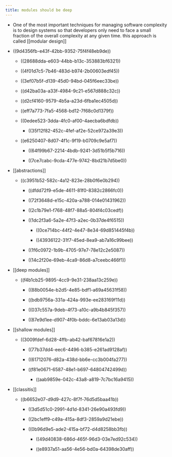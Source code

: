```yaml
---
title: modules should be deep
---
```


- One of the most important techniques for managing software complexity is to design systems so that developers only need to face a small fraction of the overall complexity at any given time. this approach is called [[modular design]]

- ((9d4356fb-e43f-42bb-9352-75f4f48eb9de))
	 - ((28688dda-e603-44bb-b13c-353883bf6321))

	 - ((4f01d7c5-7b46-483d-b974-2b00603edf45))

	 - ((3ef07b5f-d139-45d0-94bd-045f6eec33be))

	 - ((d42ba03a-a33f-4984-9c21-e567d888c32c))

	 - ((d2cf4160-9579-4b5a-a23d-6fba1ec4505d))

	 - ((eff7a773-7fa5-4568-bd12-7f68c0d1379f))

	 - ((0edee523-3dda-4fc0-af00-4aecba6bdfdb))
		 - ((35f12f82-452c-4fef-af2e-52ce972a39e3))

	 - ((e6250407-8d07-4f1c-9f19-b0709c9e5af7))
		 - ((64f99b67-2214-4bdb-9241-3d51b5f5b716))

		 - ((7ce7cabc-9cda-477e-9742-8bd21b7d5be0))

- [[abstractions]]
	 - ((c3951b52-582c-4a12-823e-28b0f6e0b294))
		 - ((dfdd72f9-e5de-4611-81f0-8382c2866fc0))

		 - ((72f3648d-e15c-420a-a788-014e01431962))

		 - ((2c1b79e1-f768-48f7-88a5-804f4c03cedf))

		 - ((1dc2f3a6-5a2e-47f3-a2ec-0b37de4f6515))
			 - ((0ce714bc-44f2-4e47-8e34-69d851445f4b))

			 - ((43936122-31f7-45ed-8ea9-ab7a16c99bee))

		 - ((1f6c0972-1b9b-4705-97e7-78e12c2e5087))

		 - ((14c2f20e-69eb-4ca9-86d8-a7ceebc466f1))

- [[deep modules]]
	 - ((f4b1cb25-9895-4cc9-9e31-238aa13c259e))
		 - ((88b0054e-b2d5-4e85-bdf1-a69a45631f58))

		 - ((bdb9756a-331a-424a-993e-ee283169f11d))

		 - ((037c557a-9deb-4f73-a10c-a9b4b845f357))

		 - ((87e9d1ee-d907-4f0b-bddc-6e13ab03a13d))

- [[shallow modules]]
	 - ((3009fdef-6d28-4ffb-ab42-baf67816e1a2))
		 - ((77b37dd4-eec6-4496-b385-e261ad9128af))

		 - ((61712076-d82a-438d-bb6e-cc3b004fa277))

		 - ((f81e0671-6587-48e1-b697-64804742499d))
			 - ((aab9859e-042c-43a8-a819-7c7bc16a9415))

- [[classitis]]
	 - ((b6652e07-d9d9-427c-8f7f-76d5d5baa41b))
		 - ((3d5d51c0-2991-4d1d-8341-26e90a493fd9))

		 - ((2bc1eff9-c49a-415a-8df3-2859a9d21ebe))

		 - ((0b96d9e5-ade2-415a-bf72-d4d8258bb3fb))
			 - ((49d40838-686d-465f-96d3-03e7ed92c534))

			 - ((e8937a51-aa56-4e56-bd0a-64398de30aff))
